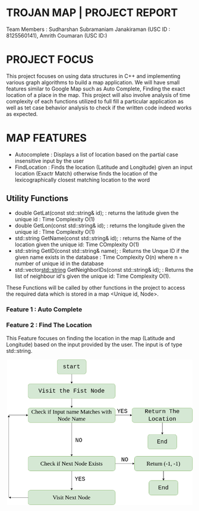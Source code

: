 # TROJAN MAP | PROJECT REPORT

Team Members : Sudharshan Subramaniam Janakiraman (USC ID : 8125560141), Amrith Coumaran (USC ID:)

# PROJECT FOCUS
This project focuses on using data structures in C++ and implementing various graph algorithms to build a map application. We will have small features similar to Google Map such as Auto Complete, Finding the exact location of a place in the map. This project will also involve analysis of time complexity of each functions utilized to full fill a particular application as well as tet case behavior analysis to check if the written code indeed works as expected.

# MAP FEATURES

- Autocomplete : Displays a list of location based on the partial case insensitive input by the user
- FindLocation : Finds the location (Latitude and Longitude) given an input location (Exactr Match) otherwise finds the location of the lexicographically closest matching location to the word

## Utility Functions
- double GetLat(const std::string& id); : returns the latitude given the unique id : Time Complexity  O(1)
- double GetLon(const std::string& id); : returns the longitude given the unique id : TIme Complexity O(1)
- std::string GetName(const std::string& id); : returns the Name of the location given the unique id: Time COmplexity O(1)
- std::string GetID(const std::string& name); : Returns the Unque ID if the given name exists in the database :  Time Complexity O(n) where n = number of unique id in the database
- std::vector<std::string> GetNeighborIDs(const std::string& id); : Returns the list of neighbour id's given the unique id: Time Complexity O(1).

These Functions will be called by other functions in the project to access the required data which is stored in a map <Unique id, Node>.

### Feature 1 : Auto Complete

### Feature 2 : Find The Location

This Feature focuses on finding the location in the map (Latitude and Longitude) based on the input provided by the user. The input is of type std::string. 

<p align="center"><img src="img/Feature21.png" alt="Trojan" width="500" /></p>

